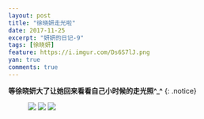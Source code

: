 ```yaml
---
layout: post
title: "徐晓妍走光啦"
date: 2017-11-25
excerpt: "妍妍的日记-9"
tags: [徐晓妍]
feature: https://i.imgur.com/Ds6S7lJ.png
yan: true
comments: true
---
```


**等徐晓妍大了让她回来看看自己小时候的走光照^_^**
{: .notice}
<figure>
    <a href="{{ site.staticUrl }}/yanyan/image/xz1.jpg"><img src="{{ site.staticUrl }}/yanyan/image/xz1.jpg" /></a>
	<a href="{{ site.staticUrl }}/yanyan/image/xz2.jpg"><img src="{{ site.staticUrl }}/yanyan/image/xz2.jpg" /></a>
	<a href="{{ site.staticUrl }}/yanyan/image/xz3.jpg"><img src="{{ site.staticUrl }}/yanyan/image/xz3.jpg" /></a>
</figure>